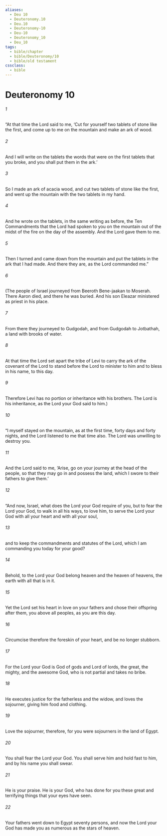 ```yaml
---
aliases:
  - Deu 10
  - Deuteronomy.10
  - Deu.10
  - Deuteronomy-10
  - Deu-10
  - Deuteronomy_10
  - Deu_10
tags:
  - bible/chapter
  - bible/Deuteronomy/10
  - bible/old testament
cssclass:
  - bible
---
```


# Deuteronomy 10

###### 1
“At that time the Lord said to me, ‘Cut for yourself two tablets of stone like the first, and come up to me on the mountain and make an ark of wood.
###### 2
And I will write on the tablets the words that were on the first tablets that you broke, and you shall put them in the ark.’
###### 3
So I made an ark of acacia wood, and cut two tablets of stone like the first, and went up the mountain with the two tablets in my hand.
###### 4
And he wrote on the tablets, in the same writing as before, the Ten Commandments that the Lord had spoken to you on the mountain out of the midst of the fire on the day of the assembly. And the Lord gave them to me.
###### 5
Then I turned and came down from the mountain and put the tablets in the ark that I had made. And there they are, as the Lord commanded me.”
###### 6
(The people of Israel journeyed from Beeroth Bene-jaakan to Moserah. There Aaron died, and there he was buried. And his son Eleazar ministered as priest in his place.
###### 7
From there they journeyed to Gudgodah, and from Gudgodah to Jotbathah, a land with brooks of water.
###### 8
At that time the Lord set apart the tribe of Levi to carry the ark of the covenant of the Lord to stand before the Lord to minister to him and to bless in his name, to this day.
###### 9
Therefore Levi has no portion or inheritance with his brothers. The Lord is his inheritance, as the Lord your God said to him.)
###### 10
“I myself stayed on the mountain, as at the first time, forty days and forty nights, and the Lord listened to me that time also. The Lord was unwilling to destroy you.
###### 11
And the Lord said to me, ‘Arise, go on your journey at the head of the people, so that they may go in and possess the land, which I swore to their fathers to give them.’
###### 12
“And now, Israel, what does the Lord your God require of you, but to fear the Lord your God, to walk in all his ways, to love him, to serve the Lord your God with all your heart and with all your soul,
###### 13
and to keep the commandments and statutes of the Lord, which I am commanding you today for your good?
###### 14
Behold, to the Lord your God belong heaven and the heaven of heavens, the earth with all that is in it.
###### 15
Yet the Lord set his heart in love on your fathers and chose their offspring after them, you above all peoples, as you are this day.
###### 16
Circumcise therefore the foreskin of your heart, and be no longer stubborn.
###### 17
For the Lord your God is God of gods and Lord of lords, the great, the mighty, and the awesome God, who is not partial and takes no bribe.
###### 18
He executes justice for the fatherless and the widow, and loves the sojourner, giving him food and clothing.
###### 19
Love the sojourner, therefore, for you were sojourners in the land of Egypt.
###### 20
You shall fear the Lord your God. You shall serve him and hold fast to him, and by his name you shall swear.
###### 21
He is your praise. He is your God, who has done for you these great and terrifying things that your eyes have seen.
###### 22
Your fathers went down to Egypt seventy persons, and now the Lord your God has made you as numerous as the stars of heaven.


